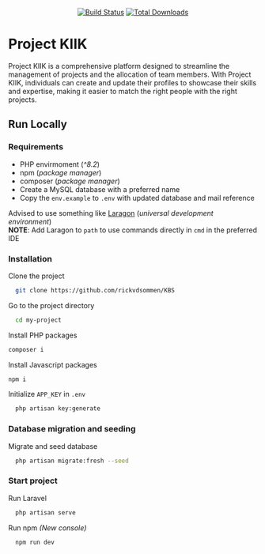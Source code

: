 <p align="center">
<a href="https://laravel.com/"><img src="https://img.shields.io/badge/Laravel-FF2D20?style=flat&logo=laravel&logoColor=white" alt="Build Status"></a>
<a href="https://github.com/rickvdsommen/KBS/actions/workflows/laravel.yml"><img src="https://img.shields.io/github/actions/workflow/status/rickvdsommen/KBS/laravel.yml?branch=main&label=Main%20tests" alt="Total Downloads"></a>
</p>

# Project KIIK

Project KIIK is a comprehensive platform designed to streamline the management of projects and the allocation of team members. With Project KIIK, individuals can create and update their profiles to showcase their skills and expertise, making it easier to match the right people with the right projects.

## Run Locally

### Requirements
- PHP envirmoment (_^8.2_)
- npm (_package manager_)
- composer (_package manager_)
- Create a MySQL database with a preferred name
- Copy the `env.example` to `.env` with updated database and mail reference 

Advised to use something like [Laragon](https://laragon.org/) (_universal development environment_)\
**NOTE**: Add Laragon to `path` to use commands directly in `cmd` in the preferred IDE

### Installation
Clone the project

```bash
  git clone https://github.com/rickvdsommen/KBS
```

Go to the project directory

```bash
  cd my-project
```

Install PHP packages
```bash
composer i
```

Install Javascript packages
```bash
npm i
```

Initialize `APP_KEY` in `.env` 
```bash
  php artisan key:generate
```

### Database migration and seeding
Migrate and seed database
```bash
  php artisan migrate:fresh --seed
```

### Start project
Run Laravel
```bash
  php artisan serve
```

Run npm _(New console)_
```bash
  npm run dev
```
